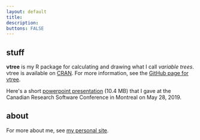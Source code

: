 ```yaml
---
layout: default
title: 
description: 
buttons: FALSE
---
```


## stuff

**vtree** is my R package for calculating and drawing what I call *variable trees*. vtree is available on [CRAN](https://cran.r-project.org/package=vtree). For more information, see the [GitHub page for vtree](https://github.com/nbarrowman/vtree).

Here's a short [powerpoint presentation](https://nbarrowman.github.io/vtree%20-%20An%20R%20Package%20for%20Calculating%20and%20Drawing%20Variable%20Trees.pptx) (10.4 MB) that I gave at the Canadian Research Software Conference in Montreal on May 28, 2019.

## about

For more about me, see [my personal site](https://nick-barrowman.carrd.co).




